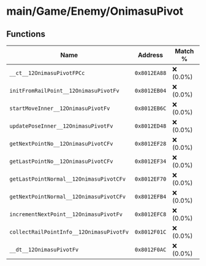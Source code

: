 # main/Game/Enemy/OnimasuPivot

## Functions

| Name | Address | Match % |
|------|---------|---------|
| `__ct__12OnimasuPivotFPCc` | `0x8012EA88` | :x: (0.0%) |
| `initFromRailPoint__12OnimasuPivotFv` | `0x8012EB04` | :x: (0.0%) |
| `startMoveInner__12OnimasuPivotFv` | `0x8012EB6C` | :x: (0.0%) |
| `updatePoseInner__12OnimasuPivotFv` | `0x8012ED48` | :x: (0.0%) |
| `getNextPointNo__12OnimasuPivotCFv` | `0x8012EF28` | :x: (0.0%) |
| `getLastPointNo__12OnimasuPivotCFv` | `0x8012EF34` | :x: (0.0%) |
| `getLastPointNormal__12OnimasuPivotCFv` | `0x8012EF70` | :x: (0.0%) |
| `getNextPointNormal__12OnimasuPivotCFv` | `0x8012EFB4` | :x: (0.0%) |
| `incrementNextPoint__12OnimasuPivotFv` | `0x8012EFC8` | :x: (0.0%) |
| `collectRailPointInfo__12OnimasuPivotFv` | `0x8012F01C` | :x: (0.0%) |
| `__dt__12OnimasuPivotFv` | `0x8012F0AC` | :x: (0.0%) |